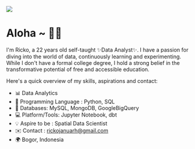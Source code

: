 ![](https://github.com/Lt-Dan-Taylor/southeast-asia-covid19-eda/assets/135341870/06e578fd-ddcd-4689-b655-f3e724e99293)


# Aloha ~ 🍍👋

I'm Ricko, a 22 years old self-taught ✨Data Analyst✨. I have a passion for diving into the world of data, continuously learning and experimenting. While I don't have a formal college degree, I hold a strong belief in the transformative potential of free and accessible education. 

Here's a quick overview of my skills, aspirations and contact:

- 📊 Data Analytics
- 🐍 Programming Language : Python, SQL
- 💾 Databases: MySQL, MongoDB, GoogleBigQuery
- 💻 Platform/Tools: Jupyter Notebook, dbt
- 💡  Aspire to be : Spatial Data Scientist
- ✉️ Contact : rickojanuarh@gmail.com
- 🌍 Bogor, Indonesia
